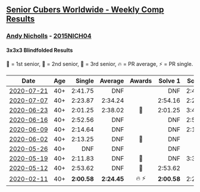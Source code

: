 <style>table {white-space: nowrap;}</style>

## [Senior Cubers Worldwide - Weekly Comp Results](/scw-comp/results/)
### [Andy Nicholls](README.md) - [2015NICH04](https://www.worldcubeassociation.org/persons/2015NICH04?event=333bf)
#### 3x3x3 Blindfolded Results

<span style="white-space: nowrap;">🥇 = 1st senior</span>, <span style="white-space: nowrap;">🥈 = 2nd senior</span>, <span style="white-space: nowrap;">🥉 = 3rd senior</span>, <span style="white-space: nowrap;">🔥 = PR average</span>, <span style="white-space: nowrap;">⚡ = PR single</span>.

| Date | Age | Single | Average | Awards | Solve 1 | Solve 2 | Solve 3 | Video |
| :--: | :--: | --: | --: | :--: | --: | --: | --: | :-- |
| [2020-07-21](../../results/2020-07-21/333bf.md) | 40+ | 2:41.75 | DNF |  | DNF | 2:41.75 | 2:42.48 | [Desktop](https://www.facebook.com/events/2616944261905493/permalink/2622115671388352) / [Mobile](https://m.facebook.com/events/2616944261905493?view=permalink&id=2622115671388352) |
| [2020-07-07](../../results/2020-07-07/333bf.md) | 40+ | 2:23.87 | 2:34.24 |  | 2:54.16 | 2:24.68 | 2:23.87 | [Desktop](https://www.facebook.com/events/296526488422565/permalink/301169604624920) / [Mobile](https://m.facebook.com/events/296526488422565?view=permalink&id=301169604624920) |
| [2020-06-23](../../results/2020-06-23/333bf.md) | 40+ | 2:01.25 | 2:38.02 | 🥈 | 2:01.25 | 3:45.28 | 2:07.53 | [Desktop](https://www.facebook.com/events/850175445522887/permalink/854493248424440) / [Mobile](https://m.facebook.com/events/850175445522887?view=permalink&id=854493248424440) |
| [2020-06-16](../../results/2020-06-16/333bf.md) | 40+ | 2:52.56 | DNF |  | DNF | 2:52.56 | DNF | [Desktop](https://www.facebook.com/events/208176410240808/permalink/211094713282311) / [Mobile](https://m.facebook.com/events/208176410240808?view=permalink&id=211094713282311) |
| [2020-06-09](../../results/2020-06-09/333bf.md) | 40+ | 2:14.64 | DNF |  | DNF | 2:14.64 | 2:51.75 | [Desktop](https://www.facebook.com/events/620460455211235/permalink/621814138409200) / [Mobile](https://m.facebook.com/events/620460455211235?view=permalink&id=621814138409200) |
| [2020-06-02](../../results/2020-06-02/333bf.md) | 40+ | 2:13.25 | DNF | 🥈 | DNF | DNF | 2:13.25 | [Desktop](https://www.facebook.com/events/323619661956372/permalink/324359211882417) / [Mobile](https://m.facebook.com/events/323619661956372?view=permalink&id=324359211882417) |
| [2020-05-26](../../results/2020-05-26/333bf.md) | 40+ | DNF | DNF |  | DNF | DNF | DNF | [Desktop](https://www.facebook.com/events/1531820936993798/permalink/1535559299953295) / [Mobile](https://m.facebook.com/events/1531820936993798?view=permalink&id=1535559299953295) |
| [2020-05-19](../../results/2020-05-19/333bf.md) | 40+ | 2:11.83 | DNF | 🥉 | DNF | 3:37.41 | 2:11.83 | [Desktop](https://www.facebook.com/events/2608037409484307/permalink/2611313482490033) / [Mobile](https://m.facebook.com/events/2608037409484307?view=permalink&id=2611313482490033) |
| [2020-05-12](../../results/2020-05-12/333bf.md) | 40+ | 2:53.62 | DNF | 🥉 | 2:53.62 | DNF | 3:29.24 | [Desktop](https://www.facebook.com/events/367340484222677/permalink/371002630523129) / [Mobile](https://m.facebook.com/events/367340484222677?view=permalink&id=371002630523129) |
| [2020-02-11](../../results/2020-02-11/333bf.md) | 40+ | **2:00.58** | **2:24.45** | 🔥 ⚡ | **2:00.58** | 2:23.48 | 2:49.28 | [Desktop](https://www.facebook.com/events/173728187264773/permalink/174217337215858) / [Mobile](https://m.facebook.com/events/173728187264773?view=permalink&id=174217337215858) |


<!-- Global site tag (gtag.js) - Google Analytics -->
<script async src="https://www.googletagmanager.com/gtag/js?id=UA-86348435-3"></script>
<script>window.dataLayer = window.dataLayer || []; function gtag() {dataLayer.push(arguments);} gtag('js', new Date()); gtag('config', 'UA-86348435-3');</script>

